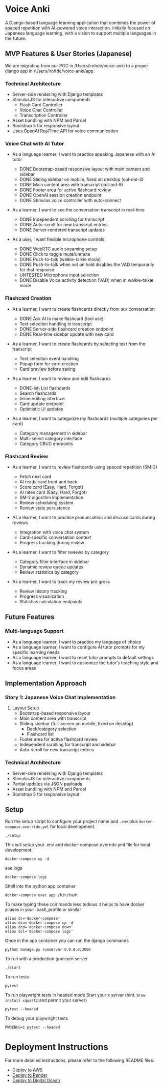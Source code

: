 # Voice Anki

A Django-based language learning application that combines the power of spaced repetition with AI-powered voice interaction. Initially focused on Japanese language learning, with a vision to support multiple languages in the future.

## MVP Features & User Stories (Japanese)

We are migrating from our POC in /Users/lrohde/voice-anki to a proper django app in /Users/lrohde/voice-anki/app.

### Technical Architecture
- Server-side rendering with Django templates
- StimulusJS for interactive components
  - Flash Card Controller
  - Voice Chat Controller
  - Transcription Controller
- Asset bundling with NPM and Parcel
- Bootstrap 5 for responsive layout
- Uses OpenAI RealTime API for voice communication

### Voice Chat with AI Tutor
- As a language learner, I want to practice speaking Japanese with an AI tutor
  - DONE Bootstrap-based responsive layout with main content and sidebar
  - DONE Sliding sidebar on mobile, fixed on desktop (col-md-3)
  - DONE Main content area with transcript (col-md-9)
  - DONE Footer area for active flashcard review
  - DONE OpenAI session creation endpoint
  - DONE Stimulus voice controller with auto-connect

- As a learner, I want to see the conversation transcript in real-time
  - DONE Independent scrolling for transcript 
  - DONE Auto-scroll for new transcript entries
  - DONE Server-rendered transcript updates

- As a user, I want flexible microphone controls:
  - DONE WebRTC audio streaming setup
  - DONE Click to toggle mute/unmute
  - DONE Push-to-talk (walkie-talkie mode)
  - DONE Push-to-talk when not on hold disables the VAD temporarily for that response
  - UNTESTED Microphone input selection
  - DONE Disable Voice activity detection (VAD) when in walkie-talkie mode

### Flashcard Creation
- As a learner, I want to create flashcards directly from our conversation
  - DONE Ask AI to make flashcard (tool use)
  - Text selection handling in transcript
  - DONE Server-side flashcard creation endpoint
  - DONE Real-time sidebar update with new card

- As a learner, I want to create flashcards by selecting text from the transcript
  - Text selection event handling
  - Popup form for card creation
  - Card preview before saving

- As a learner, I want to review and edit flashcards
  - DONE-ish List flashcards
  - Search flashcards
  - Inline editing interface
  - Card update endpoint
  - Optimistic UI updates

- As a learner, I want to categorize my flashcards (multiple categories per card)
  - Category management in sidebar
  - Multi-select category interface
  - Category CRUD endpoints

### Flashcard Review
- As a learner, I want to review flashcards using spaced repetition (SM-2)
  - Fetch next card
  - AI reads card front and back
  - Score card (Easy, Hard, Forgot)
  - AI rates card (Easy, Hard, Forgot)
  - SM-2 algorithm implementation
  - Review scheduling system
  - Review state persistence

- As a learner, I want to practice pronunciation and discuss cards during reviews
  - Integration with voice chat system
  - Card-specific conversation context
  - Progress tracking during review

- As a learner, I want to filter reviews by category
  - Category filter interface in sidebar
  - Dynamic review queue updates
  - Review statistics by category

- As a learner, I want to track my review pro gress
  - Review history tracking
  - Progress visualization
  - Statistics calculation endpoints

## Future Features

### Multi-language Support
- As a language learner, I want to practice my language of choice
- As a language learner, I want to configure AI tutor prompts for my specific learning needs
- As a language learner, I want to reset tutor prompts to default settings
- As a language learner, I want to customize the tutor's teaching style and focus areas

## Implementation Approach

### Story 1: Japanese Voice Chat Implementation

1. Layout Setup
   - Bootstrap-based responsive layout
   - Main content area with transcript
   - Sliding sidebar (full-screen on mobile, fixed on desktop)
     - Deck/category selection
     - Flashcard list
   - Footer area for active flashcard review
   - Independent scrolling for transcript and sidebar
   - Auto-scroll for new transcript entries

### Technical Architecture
- Server-side rendering with Django templates
- StimulusJS for interactive components
- Partial updates via JSON payloads
- Asset bundling with NPM and Parcel
- Bootstrap 5 for responsive layout

## Setup

Run the setup script to configure your project name and `.env` plus `docker-compose.override.yml` for local development.

```
./setup
```

This will setup your .env and docker-compose.override.yml file for local development.

```
docker-compose up -d
```

see logs
```
docker-compose logs
```

Shell into the python app container
```
docker-compose exec app /bin/bash
```

To make typing these commands less tedious it helps to have docker aliases in your .bash_profile or similar
```
alias dc='docker-compose'
alias dcu='docker-compose up -d'
alias dcd='docker-compose down'
alias dcl='docker-compose logs'
```

Once in the app container you can run the django commands
```
python manage.py runserver 0.0.0.0:3000
``` 

To run with a production gunicorn server
```
./start
```

To run tests
```
pytest
```

To run playwright tests in headed mode
Start your x server (hint: `brew install xquartz` and permit your server)

```
pytest --headed
```

To debug your playwright tests
```
PWDEBUG=1 pytest --headed
```

# Deployment Instructions

For more detailed instructions, please refer to the following README files:

- [Deploy to AWS](deploy-aws-infra/pulumi/README.md)
- [Deploy to Render](deploy-render/README.md)
- [Deploy to Digital Ocean](deploy-do/README.md)